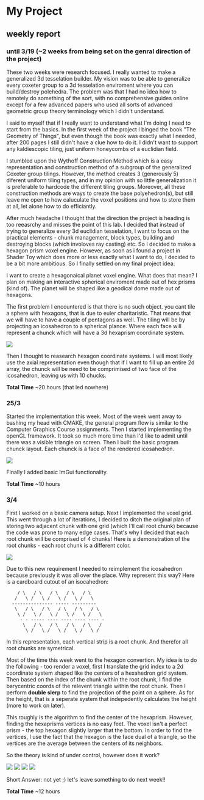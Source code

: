 # My Project
## weekly report

### until 3/19 (~2 weeks from being set on the genral direction of the project)
These two weeks were research focused. I really wanted to make a generalized 3d tesselation builder. My vision was to be able to generalize every coxeter group to a 3d tesselation enviroment where you can build/destroy polehedra. The problem was that I had no idea how to remotely do something of the sort, with no comprehensive guides online except for a few advanced papers who used all sorts of advanced geometric group theory terminology which I didn't understand.

I said to myself that if I really want to understand what I'm doing I need to start from the basics. In the first week of the project I binged the book "The Geometry of Things", but even though the book was exactly what I needed, after 200 pages I still didn't have a clue how to do it. I didn't want to support any kaldiescopic tiling, just uniform honeycombs of a euclidian field.

I stumbled upon the Wythoff Construction Method which is a easy representation and construction method of a subgroup of the generalized Coxeter group tilings. However, the method creates 3 (generously 5) diferent uniform tiling types, and in my opinion with so little generalization it is preferable to hardcode the different tiling groups. Moreover, all these construction methods are ways to create the base polyehedron(s), but still leave me open to how caluculate the voxel positions and how to store them at all, let alone how to do efficiantly.

After much headache I thought that the direction the project is heading is too reeasrchy and misses the point of this lab. I decided that instead of trying to generalize every 3d euclidian tesselation, I want to focus on the practical elements - chunk management, block types, building and destroying blocks (which involoves ray casting) etc. So I decided to make a hexagon prism voxel engine. However, as soon as i found a project in Shader Toy which does more or less exactly what I want to do, I decided to be a bit more ambitious. So I finally settled on my final project idea:

I want to create a hexagonaical planet voxel engine. What does that mean? I plan on making an interactive spherical enviroment made out of hex prisms (kind of).
The planet will be shaped like a geodical dome made out of hexagons.

The first problem I encountered is that there is no such object. you cant tile a sphere with hexagons, that is due to euler charitaristic. That means that we will have to have a couple of pentagons as well. The tiling will be by projecting an icosahedron to a spherical plance. Where each face will represent a chunck which will have a 3d hexaprism coordinate system. 

![](MDAssets/64559-goldberg-polyhedron-10-0.png)

Then I thought to reasearch hexagon coordinate systems. I will most likely use the axial representation even though that if I want to fill up an entire 2d array, the chunck will be need to be comprimised of two face of the icosahedron, leaving us with 10 chucks.


**Total Time** ~20 hours (that led nowhere)
### 25/3 
Started the implementation this week. Most of the week went away to bashing my head with CMAKE, the general program flow is similar to the Computer Graphics Course assignments. Then I started implementing the openGL framework. It took so much more time than I'd like to admit until there was a visible triangle on screen. Then I built the basic program chunck layout. Each chunck is a face of the rendered icosahedron. 

![](MDAssets/basicShape.PNG)

Finally I added basic ImGui functionality. 

**Total Time** ~10 hours

### 3/4
First I worked on a basic camera setup. Next I implemented the voxel grid. This went through a lot of iterations, I decided to ditch the original plan of storing two adjacent chunk with one grid (which I'll call root chunk) because the code was prone to many edge cases. That's why I decided that each root chunk will be comprised of 4 chunks! Here is a demonstration of the root chunks - each root chunk is a different color.

![](MDAssets/chunkRoot.gif)

Due to this new requirement I needed to reimplement the icosahedron because previously it was all over the place.
Why represent this way?
Here is a cardboard cutout of an isocahedron:
```
    / \   / \   / \   / \   / \
   /   \ /   \ /   \ /   \ /   \
  --------------- ----- ---------
   \   / \   / \   / \   / \   / \
    \ /   \ /   \ /   \ /   \ /   \
     - - ----- ---- ---- ---- ---- - 
      \   / \   / \   / \   / \   /
       \ /   \ /   \ /   \ /   \ /
```
In this representation, each vertical strip is a root chunk. And therefor all root chunks are symetrical.

Most of the time this week went to the hexagon convertion. My idea is to do the following - too render a voxel, first I translate the grid index to a 2d coordinate system shaped like the centers of a hexahedron grid system. Then based on the index of the chunk within the root chunk, I find the barycentric coords of the relevent triangle within the root chunk. Then I perform **double slerp** to find the projection of the point on a sphere. As for the height, that is a seperate system that indepedently calculates the height (more to work on later). 

This roughly is the algorithm to find the center of the hexaprism. However, finding the hexaprisms vertices is no easy feet. The voxel isn't a perfect prism - the top hexagon slightly larger that the bottom.
In order to find the vertices, I use the fact that the hexagon is the face dual of a triangle, so the vertices are the average between the centers of its neighbors.

So the theory is kind of under control, however does it work?

![](MDAssets/glitchyMess.PNG)
![](MDAssets/glitchyMess2.PNG)
![](MDAssets/superGlitchyMess.PNG)
![](MDAssets/superDuperGlitchyMess.PNG)

Short Answer: not yet ;)
let's leave something to do next week!!

**Total Time** ~12 hours

